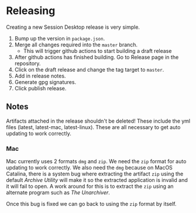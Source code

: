 # Releasing

Creating a new Session Desktop release is very simple.

1.  Bump up the version in `package.json`.
2.  Merge all changes required into the `master` branch.
    * This will trigger github actions to start building a draft release
3.  After github actions has finished building. Go to Release page in the repository.
4.  Click on the draft release and change the tag target to `master`.
5.  Add in release notes.
6.  Generate gpg signatures.
7.  Click publish release.

## Notes

Artifacts attached in the release shouldn't be deleted! These include the yml files (latest, latest-mac, latest-linux). These are all necessary to get auto updating to work correctly.

### Mac

Mac currently uses 2 formats `dmg` and `zip`.
We need the `zip` format for auto updating to work correctly.
We also need the `dmg` because on MacOS Catalina, there is a system bug where extracting the artifact `zip` using the default _Archive Utility_ will make it so the extracted application is invalid and it will fail to open. A work around for this is to extract the `zip` using an alternate program such as _The Unarchiver_.

Once this bug is fixed we can go back to using the `zip` format by itself.
